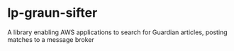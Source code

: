 # lp-graun-sifter
A library enabling AWS applications to search for Guardian articles, posting matches to a message broker
